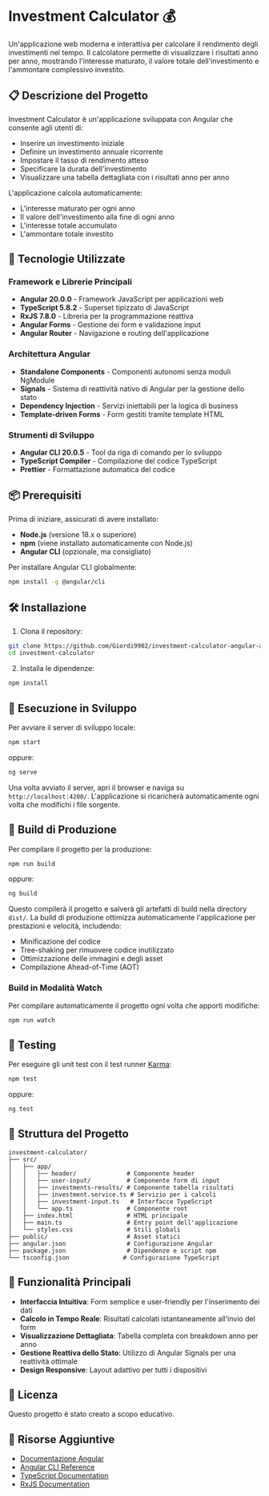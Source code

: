 # Investment Calculator 💰

Un'applicazione web moderna e interattiva per calcolare il rendimento degli investimenti nel tempo. Il calcolatore permette di visualizzare i risultati anno per anno, mostrando l'interesse maturato, il valore totale dell'investimento e l'ammontare complessivo investito.

## 📋 Descrizione del Progetto

Investment Calculator è un'applicazione sviluppata con Angular che consente agli utenti di:

- Inserire un investimento iniziale
- Definire un investimento annuale ricorrente
- Impostare il tasso di rendimento atteso
- Specificare la durata dell'investimento
- Visualizzare una tabella dettagliata con i risultati anno per anno

L'applicazione calcola automaticamente:

- L'interesse maturato per ogni anno
- Il valore dell'investimento alla fine di ogni anno
- L'interesse totale accumulato
- L'ammontare totale investito

## 🚀 Tecnologie Utilizzate

### Framework e Librerie Principali

- **Angular 20.0.0** - Framework JavaScript per applicazioni web
- **TypeScript 5.8.2** - Superset tipizzato di JavaScript
- **RxJS 7.8.0** - Libreria per la programmazione reattiva
- **Angular Forms** - Gestione dei form e validazione input
- **Angular Router** - Navigazione e routing dell'applicazione

### Architettura Angular

- **Standalone Components** - Componenti autonomi senza moduli NgModule
- **Signals** - Sistema di reattività nativo di Angular per la gestione dello stato
- **Dependency Injection** - Servizi iniettabili per la logica di business
- **Template-driven Forms** - Form gestiti tramite template HTML

### Strumenti di Sviluppo

- **Angular CLI 20.0.5** - Tool da riga di comando per lo sviluppo
- **TypeScript Compiler** - Compilazione del codice TypeScript
- **Prettier** - Formattazione automatica del codice

## 📦 Prerequisiti

Prima di iniziare, assicurati di avere installato:

- **Node.js** (versione 18.x o superiore)
- **npm** (viene installato automaticamente con Node.js)
- **Angular CLI** (opzionale, ma consigliato)

Per installare Angular CLI globalmente:

```bash
npm install -g @angular/cli
```

## 🛠️ Installazione

1. Clona il repository:

```bash
git clone https://github.com/Giordi9902/investment-calculator-angular-app.git
cd investment-calculator
```

2. Installa le dipendenze:

```bash
npm install
```

## 🏃 Esecuzione in Sviluppo

Per avviare il server di sviluppo locale:

```bash
npm start
```

oppure:

```bash
ng serve
```

Una volta avviato il server, apri il browser e naviga su `http://localhost:4200/`. L'applicazione si ricaricherà automaticamente ogni volta che modifichi i file sorgente.

## 🔨 Build di Produzione

Per compilare il progetto per la produzione:

```bash
npm run build
```

oppure:

```bash
ng build
```

Questo compilerà il progetto e salverà gli artefatti di build nella directory `dist/`. La build di produzione ottimizza automaticamente l'applicazione per prestazioni e velocità, includendo:

- Minificazione del codice
- Tree-shaking per rimuovere codice inutilizzato
- Ottimizzazione delle immagini e degli asset
- Compilazione Ahead-of-Time (AOT)

### Build in Modalità Watch

Per compilare automaticamente il progetto ogni volta che apporti modifiche:

```bash
npm run watch
```

## 🧪 Testing

Per eseguire gli unit test con il test runner [Karma](https://karma-runner.github.io):

```bash
npm test
```

oppure:

```bash
ng test
```

## 📁 Struttura del Progetto

```
investment-calculator/
├── src/
│   ├── app/
│   │   ├── header/              # Componente header
│   │   ├── user-input/          # Componente form di input
│   │   ├── investments-results/ # Componente tabella risultati
│   │   ├── investment.service.ts # Servizio per i calcoli
│   │   ├── investment-input.ts   # Interfacce TypeScript
│   │   └── app.ts               # Componente root
│   ├── index.html               # HTML principale
│   ├── main.ts                  # Entry point dell'applicazione
│   └── styles.css               # Stili globali
├── public/                      # Asset statici
├── angular.json                 # Configurazione Angular
├── package.json                 # Dipendenze e script npm
└── tsconfig.json               # Configurazione TypeScript
```

## 🎯 Funzionalità Principali

- **Interfaccia Intuitiva**: Form semplice e user-friendly per l'inserimento dei dati
- **Calcolo in Tempo Reale**: Risultati calcolati istantaneamente all'invio del form
- **Visualizzazione Dettagliata**: Tabella completa con breakdown anno per anno
- **Gestione Reattiva dello Stato**: Utilizzo di Angular Signals per una reattività ottimale
- **Design Responsive**: Layout adattivo per tutti i dispositivi

## 📝 Licenza

Questo progetto è stato creato a scopo educativo.

## 🔗 Risorse Aggiuntive

- [Documentazione Angular](https://angular.dev)
- [Angular CLI Reference](https://angular.dev/tools/cli)
- [TypeScript Documentation](https://www.typescriptlang.org/docs/)
- [RxJS Documentation](https://rxjs.dev/)
